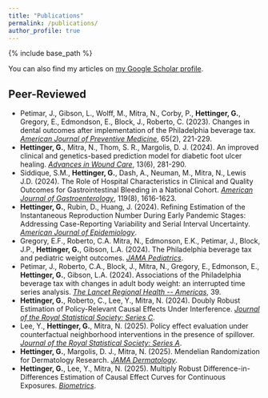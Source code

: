 ```yaml
---
title: "Publications"
permalink: /publications/
author_profile: true
---
```


{% include base_path %}

You can also find my articles on [my Google Scholar profile](https://scholar.google.com/citations?hl=en&tzom=240&user=KHAkXigAAAAJ).

## Peer-Reviewed
- Petimar, J., Gibson, L., Wolff, M., Mitra, N., Corby, P., **Hettinger, G.**, Gregory, E., Edmondson, E., Block, J., Roberto, C. (2023). Changes in dental outcomes after implementation of the Philadelphia beverage tax.
 [*American Journal of Preventive Medicine*](https://journals.sagepub.com/doi/10.1177/09622802241242323), 65(2), 221-229.
- **Hettinger, G.**, Mitra, N., Thom, S. R., Margolis, D. J. (2024). An improved clinical and genetics-based prediction model for diabetic foot ulcer healing. [*Advances in Wound Care*](https://doi.org/10.1089/wound.2023.0194), 13(6), 281-290.
- Siddique, S.M., **Hettinger, G.**, Dash, A., Neuman, M., Mitra, N., Lewis J.D. (2024). The Role of Hospital Characteristics in Clinical and Quality Outcomes for Gastrointestinal Bleeding in a National Cohort. [*American Journal of Gastroenterology*](https://pubmed.ncbi.nlm.nih.gov/38477470/), 119(8), 1616-1623.
- **Hettinger, G.**, Rubin, D., Huang, J. (2024). Refining Estimation of the Instantaneous Reproduction Number During Early Pandemic Stages: Addressing Case-Reporting Variability and Serial Interval Uncertainty. [*American Journal of Epidemiology*](https://academic.oup.com/aje/advance-article/doi/10.1093/aje/kwae356/7755505).
- Gregory, E.F., Roberto, C.A. Mitra, N., Edmonson, E.K., Petimar, J., Block, J.P., **Hettinger, G.**, Gibson, L.A. (2024). The Philadelphia beverage tax and pediatric weight outcomes. [*JAMA Pediatrics*](https://jamanetwork.com/journals/jamapediatrics/fullarticle/2826830).
- Petimar, J., Roberto, C.A., Block, J., Mitra, N., Gregory, E., Edmonson, E., **Hettinger, G.**, Gibson, L.A. (2024). Associations of the Philadelphia beverage tax with changes in adult body weight: an interrupted time series analysis. [*The Lancet Regional Health -- Americas*](https://doi.org/10.1016/j.lana.2024.100906), 39.
- **Hettinger, G.**, Roberto, C., Lee, Y., Mitra, N. (2024). Doubly Robust Estimation of Policy-Relevant Causal Effects Under Interference. [*Journal of the Royal Statistical Society: Series C*](https://doi.org/10.1093/jrsssc/qlae066).
- Lee, Y., **Hettinger, G.**, Mitra, N. (2025). Policy effect evaluation under counterfactual neighborhood interventions in the presence of spillover. [*Journal of the Royal Statistical Society: Series A*](https://doi.org/10.1093/jrsssa/qnae153).
- **Hettinger, G.**, Margolis, D. J., Mitra, N. (2025). Mendelian Randomization for Dermatology Research. [*JAMA Dermatology*](http://doi.org/10.1001/jamadermatol.2024.6068).
-  **Hettinger, G.**, Lee, Y., Mitra, N. (2025). Multiply Robust Difference-in-Differences Estimation of Causal Effect Curves for Continuous Exposures. [*Biometrics*](https://doi.org/10.1093/biomtc/ujaf015).

